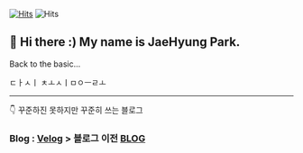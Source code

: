 [![Hits](https://hits.seeyoufarm.com/api/count/incr/badge.svg?url=https%3A%2F%2Fgithub.com%2Fjbro321)](https://hits.seeyoufarm.com) ![Hits](https://img.shields.io/github/followers/jbro321?label=Follow)

## 👋 Hi there :) My name is JaeHyung Park.

Back to the basic...

ㄷㅏㅅㅣ ㅊㅗㅅㅣㅁㅇㅡㄹㅗ

---

👇 꾸준하진 못하지만 꾸준히 쓰는 블로그

### Blog : [Velog](https://velog.io/@jbro321) > 블로그 이전 [BLOG](https://jbro321.tistory.com/)

<!--
**jbro321/jbro321** is a ✨ _special_ ✨ repository because its `README.md` (this file) appears on your GitHub profile.

Here are some ideas to get you started:

- 🔭 I’m currently working on ...
- 🌱 I’m currently learning ...
- 👯 I’m looking to collaborate on ...
- 🤔 I’m looking for help with ...
- 💬 Ask me about ...
- 📫 How to reach me: ...
- 😄 Pronouns: ...
- ⚡ Fun fact: ...
-->
